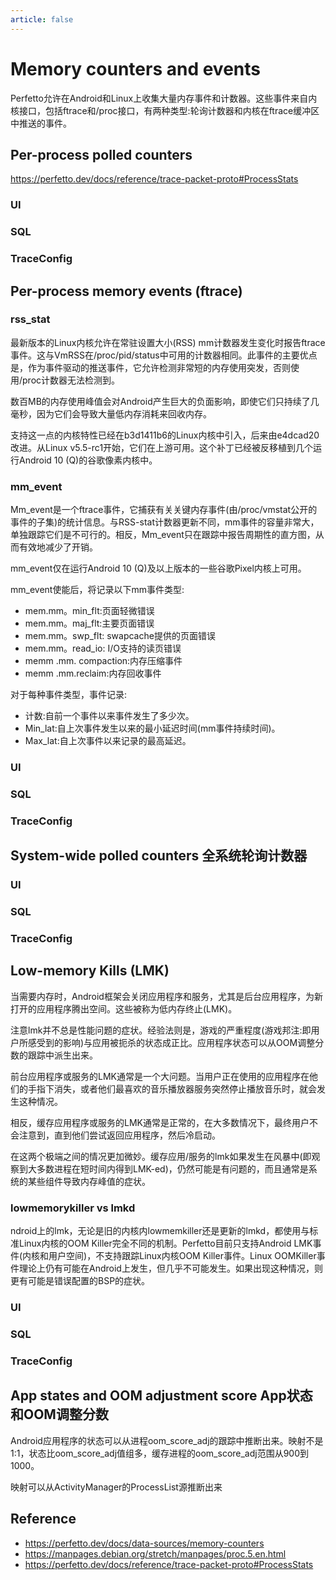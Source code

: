 ```yaml
---
article: false
---
```


# Memory counters and events

Perfetto允许在Android和Linux上收集大量内存事件和计数器。这些事件来自内核接口，包括ftrace和/proc接口，有两种类型:轮询计数器和内核在ftrace缓冲区中推送的事件。

## Per-process polled counters

https://perfetto.dev/docs/reference/trace-packet-proto#ProcessStats

### UI
### SQL
### TraceConfig

## Per-process memory events (ftrace)
### rss_stat

最新版本的Linux内核允许在常驻设置大小(RSS) mm计数器发生变化时报告ftrace事件。这与VmRSS在/proc/pid/status中可用的计数器相同。此事件的主要优点是，作为事件驱动的推送事件，它允许检测非常短的内存使用突发，否则使用/proc计数器无法检测到。

数百MB的内存使用峰值会对Android产生巨大的负面影响，即使它们只持续了几毫秒，因为它们会导致大量低内存消耗来回收内存。

支持这一点的内核特性已经在b3d1411b6的Linux内核中引入，后来由e4dcad20改进。从Linux v5.5-rc1开始，它们在上游可用。这个补丁已经被反移植到几个运行Android 10 (Q)的谷歌像素内核中。

### mm_event

Mm_event是一个ftrace事件，它捕获有关关键内存事件(由/proc/vmstat公开的事件的子集)的统计信息。与RSS-stat计数器更新不同，mm事件的容量非常大，单独跟踪它们是不可行的。相反，Mm_event只在跟踪中报告周期性的直方图，从而有效地减少了开销。

mm_event仅在运行Android 10 (Q)及以上版本的一些谷歌Pixel内核上可用。

mm_event使能后，将记录以下mm事件类型:

- mem.mm。min_flt:页面轻微错误
- mem.mm。maj_flt:主要页面错误
- mem.mm。swp_flt: swapcache提供的页面错误
- mem.mm。read_io: I/O支持的读页错误
- memm .mm. compaction:内存压缩事件
- memm .mm.reclaim:内存回收事件

对于每种事件类型，事件记录:
- 计数:自前一个事件以来事件发生了多少次。
- Min_lat:自上次事件发生以来的最小延迟时间(mm事件持续时间)。
- Max_lat:自上次事件以来记录的最高延迟。

### UI
### SQL
### TraceConfig

## System-wide polled counters 全系统轮询计数器
### UI
### SQL
### TraceConfig

## Low-memory Kills (LMK)

当需要内存时，Android框架会关闭应用程序和服务，尤其是后台应用程序，为新打开的应用程序腾出空间。这些被称为低内存终止(LMK)。

注意lmk并不总是性能问题的症状。经验法则是，游戏的严重程度(游戏邦注:即用户所感受到的影响)与应用被扼杀的状态成正比。应用程序状态可以从OOM调整分数的跟踪中派生出来。

前台应用程序或服务的LMK通常是一个大问题。当用户正在使用的应用程序在他们的手指下消失，或者他们最喜欢的音乐播放器服务突然停止播放音乐时，就会发生这种情况。

相反，缓存应用程序或服务的LMK通常是正常的，在大多数情况下，最终用户不会注意到，直到他们尝试返回应用程序，然后冷启动。

在这两个极端之间的情况更加微妙。缓存应用/服务的lmk如果发生在风暴中(即观察到大多数进程在短时间内得到LMK-ed)，仍然可能是有问题的，而且通常是系统的某些组件导致内存峰值的症状。

### lowmemorykiller vs lmkd

ndroid上的lmk，无论是旧的内核内lowmemkiller还是更新的lmkd，都使用与标准Linux内核的OOM Killer完全不同的机制。Perfetto目前只支持Android LMK事件(内核和用户空间)，不支持跟踪Linux内核OOM Killer事件。Linux OOMKiller事件理论上仍有可能在Android上发生，但几乎不可能发生。如果出现这种情况，则更有可能是错误配置的BSP的症状。

### UI
### SQL
### TraceConfig

## App states and OOM adjustment score App状态和OOM调整分数

Android应用程序的状态可以从进程oom_score_adj的跟踪中推断出来。映射不是1:1，状态比oom_score_adj值组多，缓存进程的oom_score_adj范围从900到1000。

映射可以从ActivityManager的ProcessList源推断出来

## Reference

- https://perfetto.dev/docs/data-sources/memory-counters
- https://manpages.debian.org/stretch/manpages/proc.5.en.html
- https://perfetto.dev/docs/reference/trace-packet-proto#ProcessStats